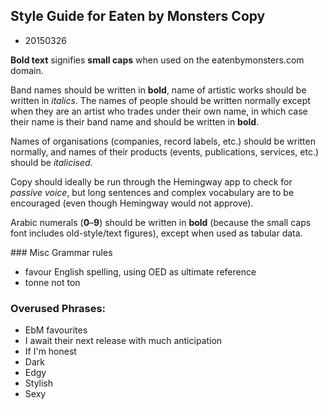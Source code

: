 ## Style Guide for Eaten by Monsters Copy

* 20150326

**Bold text** signifies **small caps** when used on the eatenbymonsters.com domain.

Band names should be written in **bold**, name of artistic works should be written in *italics*.
The names of people should be written normally except when they are an artist who trades under their own name, in which case their name is their band name and should be written in **bold**.

Names of organisations (companies, record labels, etc.) should be written normally, and names of their products (events, publications, services, etc.) should be *italicised*.

Copy should ideally be run through the Hemingway app to check for *passive voice*, but long sentences and complex vocabulary are to be encouraged (even though Hemingway would not approve).

Arabic numerals (**0**–**9**) should be written in **bold** (because the small caps font includes old-style/text figures), except when used as tabular data.

### Misc Grammar rules
* favour English spelling, using OED as ultimate reference
* tonne not ton

### Overused Phrases:

* EbM favourites
* I await their next release with much anticipation
* If I'm honest
* Dark
* Edgy
* Stylish
* Sexy

